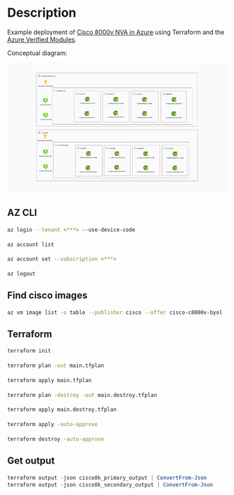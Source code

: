 # Description

Example deployment of [Cisco 8000v NVA in Azure](https://www.cisco.com/c/en/us/td/docs/routers/C8000V/Azure/deploying-cisco-catalyst-8000v-on-microsoft-azure/c8000v_microsoftazure_overview.html) using Terraform and the [Azure Verified Modules](https://azure.github.io/Azure-Verified-Modules).

Conceptual diagram:

<div align="center">
  <img src="https://github.com/ptsouk/cisco_8k/blob/df68a7582bb9a3b8b035ecfbe8d7733e27d58d9c/Brainboard%20-%20Cisco8k.png?raw=true"
  width="600" height="300"/>
</div>

## AZ CLI

```bash
az login --tenant <***> --use-device-code

az account list

az account set --subscription <***>

az logout
```

## Find cisco images

```bash
az vm image list -o table --publisher cisco --offer cisco-c8000v-byol --all
```

## Terraform

```bash
terraform init

terraform plan -out main.tfplan

terraform apply main.tfplan

terraform plan -destroy -out main.destroy.tfplan

terraform apply main.destroy.tfplan

terraform apply -auto-approve

terraform destroy -auto-approve
```

## Get output

```powershell
terraform output -json cisco8k_primary_output | ConvertFrom-Json
terraform output -json cisco8k_secondary_output | ConvertFrom-Json
```
